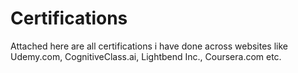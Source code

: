 # Certifications

Attached here are all certifications i have done across websites like Udemy.com, CognitiveClass.ai, Lightbend Inc., Coursera.com etc.
